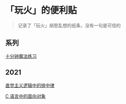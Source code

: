 # 「玩火」的便利贴

> 记录了「玩火」胡思乱想的纸条，没有一句是可信的

## 系列

[十分钟魔法练习](https://magic.huohuo.moe)

## 2021

[直觉主义逻辑中的排中律](LEM.html)

[C 语言中的面向对象](OO-in-C.html)
